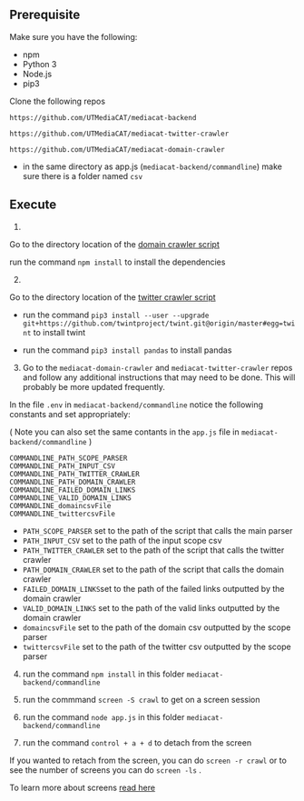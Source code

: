 ## Prerequisite

Make sure you have the following:

* npm
* Python 3
* Node.js
* pip3

Clone the following repos

```
https://github.com/UTMediaCAT/mediacat-backend

https://github.com/UTMediaCAT/mediacat-twitter-crawler

https://github.com/UTMediaCAT/mediacat-domain-crawler
```

* in the same directory as app.js (`mediacat-backend/commandline`) make sure there is a folder named ```csv```


## Execute

1. 
Go to the directory location of the [domain crawler script](https://github.com/UTMediaCAT/mediacat-domain-crawler/tree/master/newCrawler)

run the command `npm install` to install the dependencies

2.
Go to the directory location of the [twitter crawler script](https://github.com/UTMediaCAT/mediacat-twitter-crawler)

- run the command `pip3 install --user --upgrade git+https://github.com/twintproject/twint.git@origin/master#egg=twint` to install twint

- run the command `pip3 install pandas` to install pandas

3. Go to the `mediacat-domain-crawler` and `mediacat-twitter-crawler` repos and follow any additional instructions that may need to be done. This will probably be more updated frequently.


In the file `.env` in `mediacat-backend/commandline` notice the following constants and set appropriately:


( Note you can also set the same contants in the `app.js` file in `mediacat-backend/commandline` )


```
COMMANDLINE_PATH_SCOPE_PARSER
COMMANDLINE_PATH_INPUT_CSV
COMMANDLINE_PATH_TWITTER_CRAWLER
COMMANDLINE_PATH_DOMAIN_CRAWLER
COMMANDLINE_FAILED_DOMAIN_LINKS
COMMANDLINE_VALID_DOMAIN_LINKS
COMMANDLINE_domaincsvFile
COMMANDLINE_twittercsvFile
```

- `PATH_SCOPE_PARSER` set to the path of the script that calls the main parser
- `PATH_INPUT_CSV` set to the path of the input scope csv
- `PATH_TWITTER_CRAWLER` set to the path of the script that calls the twitter crawler
- `PATH_DOMAIN_CRAWLER` set to the path of the script that calls the domain crawler
- `FAILED_DOMAIN_LINKS`set to the path of the failed links outputted by the domain crawler
- `VALID_DOMAIN_LINKS` set to the path of the valid links outputted by the domain crawler
- `domaincsvFile` set to the path of the domain csv outputted by the scope parser
- `twittercsvFile` set to the path of the twitter csv outputted by the scope parser

4. run the command `npm install` in this folder `mediacat-backend/commandline`

5. run the commmand `screen -S crawl` to get on a screen session

6. run the command `node app.js` in this folder `mediacat-backend/commandline`

7. run the command `control + a + d` to detach from the screen

If you wanted to retach from the screen, you can do `screen -r crawl` or to see the number of screens you can do `screen -ls` . 

To learn more about screens [read here](https://linuxize.com/post/how-to-use-linux-screen/)
